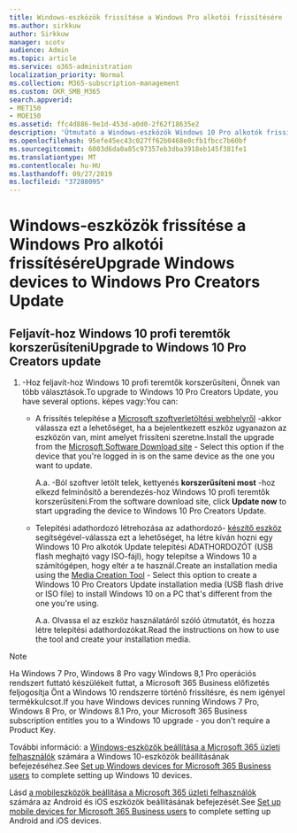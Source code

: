 ```yaml
---
title: Windows-eszközök frissítése a Windows Pro alkotói frissítésére
ms.author: sirkkuw
author: Sirkkuw
manager: scotv
audience: Admin
ms.topic: article
ms.service: o365-administration
localization_priority: Normal
ms.collection: M365-subscription-management
ms.custom: OKR_SMB_M365
search.appverid:
- MET150
- MOE150
ms.assetid: ffc4d886-9e1d-453d-a0d0-2f62f18635e2
description: 'Útmutató a Windows-eszközök Windows 10 Pro alkotók frissítéséhez történő frissítéséhez. '
ms.openlocfilehash: 95efe45ec43c027ff62b0468e0cfb1fbcc7b60bf
ms.sourcegitcommit: 6003d6da0a85c97357eb3dba3918eb145f381fe1
ms.translationtype: MT
ms.contentlocale: hu-HU
ms.lasthandoff: 09/27/2019
ms.locfileid: "37288095"
---
```

# <a name="upgrade-windows-devices-to-windows-pro-creators-update"></a><span data-ttu-id="8403b-103">Windows-eszközök frissítése a Windows Pro alkotói frissítésére</span><span class="sxs-lookup"><span data-stu-id="8403b-103">Upgrade Windows devices to Windows Pro Creators Update</span></span>

## <a name="upgrade-to-windows-10-pro-creators-update"></a><span data-ttu-id="8403b-104">Feljavít-hoz Windows 10 profi teremtők korszerűsíteni</span><span class="sxs-lookup"><span data-stu-id="8403b-104">Upgrade to Windows 10 Pro Creators update</span></span>
  
1. <span data-ttu-id="8403b-105">-Hoz feljavít-hoz Windows 10 profi teremtők korszerűsíteni, Önnek van több választások.</span><span class="sxs-lookup"><span data-stu-id="8403b-105">To upgrade to Windows 10 Pro Creators Update, you have several options.</span></span> <span data-ttu-id="8403b-106">képes vagy:</span><span class="sxs-lookup"><span data-stu-id="8403b-106">You can:</span></span>
    
    - <span data-ttu-id="8403b-107">A frissítés telepítése a [Microsoft szoftverletöltési webhelyről](https://go.microsoft.com/fwlink/?LinkID=836951 ) -akkor válassza ezt a lehetőséget, ha a bejelentkezett eszköz ugyanazon az eszközön van, mint amelyet frissíteni szeretne.</span><span class="sxs-lookup"><span data-stu-id="8403b-107">Install the upgrade from the [Microsoft Software Download site](https://go.microsoft.com/fwlink/?LinkID=836951 ) - Select this option if the device that you're logged in is on the same device as the one you want to update.</span></span>
    
      <span data-ttu-id="8403b-108">A.</span><span class="sxs-lookup"><span data-stu-id="8403b-108">a.</span></span> <span data-ttu-id="8403b-109">-Ból szoftver letölt telek, kettyenés **korszerűsíteni most** -hoz elkezd felminősítő a berendezés-hoz Windows 10 profi teremtők korszerűsíteni.</span><span class="sxs-lookup"><span data-stu-id="8403b-109">From the software download site, click **Update now** to start upgrading the device to Windows 10 Pro Creators Update.</span></span> 
    
     - <span data-ttu-id="8403b-110">Telepítési adathordozó létrehozása az adathordozó- [készítő eszköz](https://go.microsoft.com/fwlink/?LinkID=836960) segítségével-válassza ezt a lehetőséget, ha létre kíván hozni egy Windows 10 Pro alkotók Update telepítési ADATHORDOZÓT (USB flash meghajtó vagy ISO-fájl), hogy telepítse a Windows 10 a számítógépen, hogy eltér a te használ.</span><span class="sxs-lookup"><span data-stu-id="8403b-110">Create an installation media using the [Media Creation Tool](https://go.microsoft.com/fwlink/?LinkID=836960) - Select this option to create a Windows 10 Pro Creators Update installation media (USB flash drive or ISO file) to install Windows 10 on a PC that's different from the one you're using.</span></span>
    
        <span data-ttu-id="8403b-111">A.</span><span class="sxs-lookup"><span data-stu-id="8403b-111">a.</span></span> <span data-ttu-id="8403b-112">Olvassa el az eszköz használatáról szóló útmutatót, és hozza létre telepítési adathordozókat.</span><span class="sxs-lookup"><span data-stu-id="8403b-112">Read the instructions on how to use the tool and create your installation media.</span></span> 

> [!Note]
> <span data-ttu-id="8403b-113">Ha Windows 7 Pro, Windows 8 Pro vagy Windows 8,1 Pro operációs rendszert futtató készülékeit futtat, a Microsoft 365 Business előfizetés feljogosítja Önt a Windows 10 rendszerre történő frissítésre, és nem igényel termékkulcsot.</span><span class="sxs-lookup"><span data-stu-id="8403b-113">If you have Windows devices running Windows 7 Pro, Windows 8 Pro, or Windows 8.1 Pro, your Microsoft 365 Business subscription entitles you to a Windows 10 upgrade - you don't require a Product Key.</span></span>
    
<span data-ttu-id="8403b-114">További információ: a [Windows-eszközök beállítása a Microsoft 365 üzleti felhasználók](set-up-windows-devices.md) számára a Windows 10-eszközök beállításának befejezéséhez.</span><span class="sxs-lookup"><span data-stu-id="8403b-114">See [Set up Windows devices for Microsoft 365 Business users](set-up-windows-devices.md) to complete setting up Windows 10 devices.</span></span> 
  
<span data-ttu-id="8403b-115">Lásd [a mobileszközök beállítása a Microsoft 365 üzleti felhasználók](set-up-mobile-devices.md) számára az Android és iOS eszközök beállításának befejezését.</span><span class="sxs-lookup"><span data-stu-id="8403b-115">See [Set up mobile devices for Microsoft 365 Business users](set-up-mobile-devices.md) to complete setting up Android and iOS devices.</span></span> 
  
